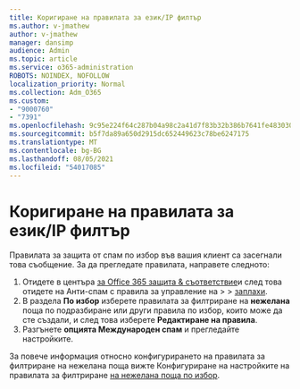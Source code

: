 ```yaml
---
title: Коригиране на правилата за език/IP филтър
ms.author: v-jmathew
author: v-jmathew
manager: dansimp
audience: Admin
ms.topic: article
ms.service: o365-administration
ROBOTS: NOINDEX, NOFOLLOW
localization_priority: Normal
ms.collection: Adm_O365
ms.custom:
- "9000760"
- "7391"
ms.openlocfilehash: 9c95e224f64c287b04a98c2a41d7f83b32b386b7641fe483030fa8cc931855a8
ms.sourcegitcommit: b5f7da89a650d2915dc652449623c78be6247175
ms.translationtype: MT
ms.contentlocale: bg-BG
ms.lasthandoff: 08/05/2021
ms.locfileid: "54017085"
---
```

# <a name="fix-languageip-filter-policy"></a>Коригиране на правилата за език/IP филтър

Правилата за защита от спам по избор във вашия клиент са засегнали това съобщение. За да прегледате правилата, направете следното:

1. Отидете в центъра [за Office 365 защита & съответствие](https://go.microsoft.com/fwlink/p/?linkid=2077143)и след това отидете на Анти-спам с правила за управление на   >    >  [заплахи](https://go.microsoft.com/fwlink/?linkid=2101518).
2. В раздела **По избор** изберете правилата за филтриране на **нежелана** поща по подразбиране или други правила по избор, които може да сте създали, и след това изберете **Редактиране на правила**.
3. Разгънете **опцията Международен спам** и прегледайте настройките.

За повече информация относно конфигурирането на правилата за филтриране на нежелана поща вижте Конфигуриране на настройките на правилата за филтриране [на нежелана поща по избор](https://go.microsoft.com/fwlink/?linkid=2101054).
